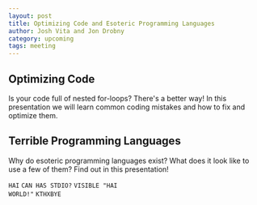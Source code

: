 ```yaml
---
layout: post
title: Optimizing Code and Esoteric Programming Languages 
author: Josh Vita and Jon Drobny 
category: upcoming
tags: meeting
---
```


## Optimizing Code

Is your code full of nested for-loops? There's a better way! In this presentation we will learn common coding mistakes and how to fix and optimize them.



## Terrible Programming Languages 
Why do esoteric programming languages exist? What does it look like to use a few of them? Find out in this presentation!

<code>HAI</code>
<code>CAN HAS STDIO?</code>
<code>VISIBLE "HAI WORLD!"</code>
<code>KTHXBYE</code>

